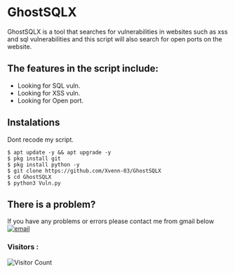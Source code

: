 # GhostSQLX
GhostSQLX is a tool that searches for vulnerabilities in websites such as xss and sql vulnerabilities and this script will also search for open ports on the website. 

## The features in the script include: 
- Looking for SQL vuln.
- Looking for XSS vuln.
- Looking for Open port.

## Instalations
Dont recode my script.
```
$ apt update -y && apt upgrade -y
$ pkg install git
$ pkg install python -y
$ git clone https://github.com/Xvenn-03/GhostSQLX
$ cd GhostSQLX
$ python3 Vuln.py
```
## There is a problem?
If you have any problems or errors please contact me from gmail below
[![email](https://img.shields.io/badge/Email-D14836?logo=gmail&logoColor=white)](mailto:xynnxploit941@gmail.com) 

### Visitors :
![Visitor Count](https://profile-counter.glitch.me/Xvenn-03/count.svg)
